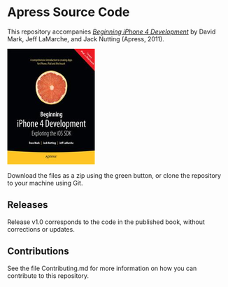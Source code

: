 # Apress Source Code

This repository accompanies [*Beginning iPhone 4 Development*](http://www.apress.com/9781430230243) by David Mark, Jeff LaMarche, and Jack Nutting (Apress, 2011).

![Cover image](9781430230243.jpg)

Download the files as a zip using the green button, or clone the repository to your machine using Git.

## Releases

Release v1.0 corresponds to the code in the published book, without corrections or updates.

## Contributions

See the file Contributing.md for more information on how you can contribute to this repository.
